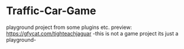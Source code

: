 # Traffic-Car-Game
playground project from some plugins etc.
preview: https://gfycat.com/tighteachjaguar
-this is not a game project its just a playground-

